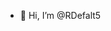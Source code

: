 - 👋 Hi, I’m @RDefalt5

<!---
RDefalt5/RDefalt5 is a ✨ special ✨ repository because its `README.md` (this file) appears on your GitHub profile.
You can click the Preview link to take a look at your changes.
--->
